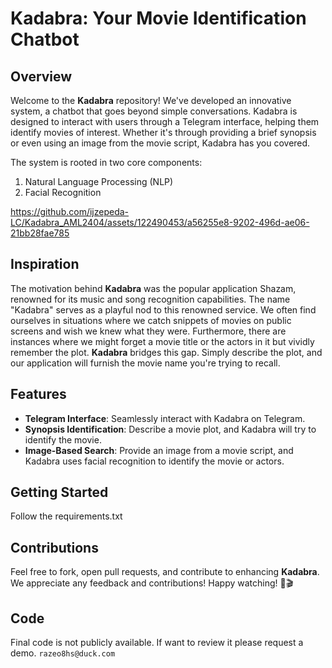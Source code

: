 # Kadabra: Your Movie Identification Chatbot

## Overview

Welcome to the **Kadabra** repository! We've developed an innovative system, a chatbot that goes beyond simple conversations. Kadabra is designed to interact with users through a Telegram interface, helping them identify movies of interest. Whether it's through providing a brief synopsis or even using an image from the movie script, Kadabra has you covered.

The system is rooted in two core components:
1. Natural Language Processing (NLP)
2. Facial Recognition

https://github.com/ijzepeda-LC/Kadabra_AML2404/assets/122490453/a56255e8-9202-496d-ae06-21bb28fae785


## Inspiration

The motivation behind **Kadabra** was the popular application Shazam, renowned for its music and song recognition capabilities. The name "Kadabra" serves as a playful nod to this renowned service. We often find ourselves in situations where we catch snippets of movies on public screens and wish we knew what they were. Furthermore, there are instances where we might forget a movie title or the actors in it but vividly remember the plot. **Kadabra** bridges this gap. Simply describe the plot, and our application will furnish the movie name you're trying to recall.

## Features

- **Telegram Interface**: Seamlessly interact with Kadabra on Telegram.
- **Synopsis Identification**: Describe a movie plot, and Kadabra will try to identify the movie.
- **Image-Based Search**: Provide an image from a movie script, and Kadabra uses facial recognition to identify the movie or actors.

## Getting Started

Follow the requirements.txt

## Contributions

Feel free to fork, open pull requests, and contribute to enhancing **Kadabra**. We appreciate any feedback and contributions!
 Happy watching! 🍿🎬

## Code

Final code is not publicly available. If want to review it please request a demo.
`razeo8hs@duck.com`



<!-- This software uses AI, ML, and NLP to quickly identify movies based on user-provided images of actors and descriptions of desired movie characteristics. -->
